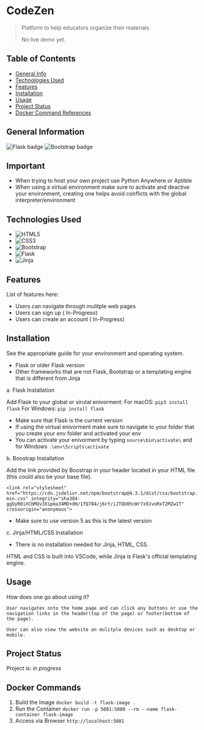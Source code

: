 # CodeZen
> Platform to help educators organize their materials
> 
> No live demo yet. <!-- If you have the project hosted somewhere, include the link here. -->

## Table of Contents
* [General Info](#general-information)
* [Technologies Used](#technologies-used)
* [Features](#features)
* [Installation](#installation)
* [Usage](#usage)
* [Project Status](#project-status)
* [Docker Command References](#docker-commands)
<!-- * [License](#license) -->

## General Information
<image src="https://ziadoua.github.io/m3-Markdown-Badges/badges/Flask/flask1.svg" alt="Flask badge" />
<image src="https://ziadoua.github.io/m3-Markdown-Badges/badges/Bootstrap/bootstrap1.svg" alt="Bootstrap badge" />
<!-- What problem does it (intend to) solve?-->
<!-- You don't have to answer all the questions - just the ones relevant to your project. -->

## Important
-  When trying to host your own project use Python Anywhere or Aptible
-  When using a virtual environment make sure to activate and deactive your environment, creating one helps avoid conflicts with the global interpreter/environment

## Technologies Used
- ![HTML5](https://img.shields.io/badge/html5-%23E34F26.svg?style=for-the-badge&logo=html5&logoColor=white)
- ![CSS3](https://img.shields.io/badge/css3-%231572B6.svg?style=for-the-badge&logo=css3&logoColor=white)
- ![Bootstrap](https://img.shields.io/badge/bootstrap-%238511FA.svg?style=for-the-badge&logo=bootstrap&logoColor=white)
- ![Flask](https://img.shields.io/badge/flask-%23000.svg?style=for-the-badge&logo=flask&logoColor=white)
- ![Jinja](https://img.shields.io/badge/jinja-white.svg?style=for-the-badge&logo=jinja&logoColor=black)

## Features
List of features here:
- Users can navigate through mulitple web pages
- Users can sign up ( In-Progress)
- Users can create an account ( In-Progress)

## Installation
See the appropriate guide for your environment and operating system.
- Flask or older Flask version
- Other frameworks that are not Flask, Bootstrap or a templating engine that is different from Jinja
>
  a. Flask Installation
>
  Add Flask to your global or virutal enivorment:
  For macOS:
  `pip3 install flask`
  For Windows:
  `pip install flask`
- Make sure that Flask is the current version
- If using the virtual enivorment make sure to navigate to your folder that you create your env folder and activated your env
- You can activate your enivorment by typing `source\bin\activate\` and for Windows `.\env\Scripts\activate`
>
  b. Boostrap Installation
>
  Add the link provided by Boostrap in your header located in your HTML file (this could also be your base file).
  >
  `<link rel="stylesheet" href="https://cdn.jsdelivr.net/npm/bootstrap@4.3.1/dist/css/bootstrap.min.css" integrity="sha384-ggOyR0iXCbMQv3Xipma34MD+dH/1fQ784/j6cY/iJTQUOhcWr7x9JvoRxT2MZw1T" crossorigin="anonymous">`
  >
  - Make sure to use version 5 as this is the latest version
>
  c. Jinja/HTML/CSS Installation
>
  - There is no installation needed for Jinja, HTML, CSS.
>
  HTML and CSS is built into VSCode, while Jinja is Flask's official templating engine.

## Usage
How does one go about using it?

`User navigates onto the home page and can click any buttons or use the navigation links in the header(top of the page) or footer(bottom of the page).`
>
`User can also view the website on mulitple devices such as desktop or mobile.`

## Project Status
Project is: _in progress_ 

## Docker Commands
1. Build the Image
`docker build -t flask-image .`
2. Run the Container
`docker run -p 5001:5000 --rm --name flask-container flask-image`
3. Access via Browser
`http://localhost:5001`
